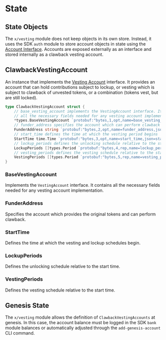 <!--
order: 2
-->

# State

## State Objects

The `x/vesting` module does not keep objects in its own store. Instead, it uses the SDK `auth` module to store account objects in state using the [Account Interface](https://docs.cosmos.network/v0.42/modules/auth/02_state.html#account-interface). Accounts are exposed externally as an interface and stored internally as a clawback vesting account.

## ClawbackVestingAccount

An instance that implements the [Vesting Account](https://docs.cosmos.network/v0.42/modules/auth/05_vesting.html#vesting-account-types) interface. It provides an account that can hold contributions subject to lockup, or vesting which is subject to clawback of unvested tokens, or a combination (tokens vest, but are still locked).

```go
type ClawbackVestingAccount struct {
	// base_vesting_account implements the VestingAccount interface. It contains
	// all the necessary fields needed for any vesting account implementation
	*types.BaseVestingAccount `protobuf:"bytes,1,opt,name=base_vesting_account,json=baseVestingAccount,proto3,embedded=base_vesting_account" json:"base_vesting_account,omitempty"`
	// funder_address specifies the account which can perform clawback
	FunderAddress string `protobuf:"bytes,2,opt,name=funder_address,json=funderAddress,proto3" json:"funder_address,omitempty"`
	// start_time defines the time at which the vesting period begins
	StartTime time.Time `protobuf:"bytes,3,opt,name=start_time,json=startTime,proto3,stdtime" json:"start_time"`
	// lockup_periods defines the unlocking schedule relative to the start_time
	LockupPeriods []types.Period `protobuf:"bytes,4,rep,name=lockup_periods,json=lockupPeriods,proto3" json:"lockup_periods"`
	// vesting_periods defines the vesting schedule relative to the start_time
	VestingPeriods []types.Period `protobuf:"bytes,5,rep,name=vesting_periods,json=vestingPeriods,proto3" json:"vesting_periods"`
}
```

### BaseVestingAccount

Implements the `VestingAccount` interface. It contains all the necessary fields needed for any vesting account implementation.

### FunderAddress

Specifies the account which provides the original tokens and can perform clawback.

### StartTime

Defines the time at which the vesting and lockup schedules begin.

### LockupPeriods

Defines the unlocking schedule relative to the start time.

### VestingPeriods

Defines the vesting schedule relative to the start time.

## Genesis State

The `x/vesting` module allows the definition of `ClawbackVestingAccounts` at genesis. In this case, the account balance must be logged in the SDK `bank` module balances or automatically adjusted through the `add-genesis-account` CLI command.
